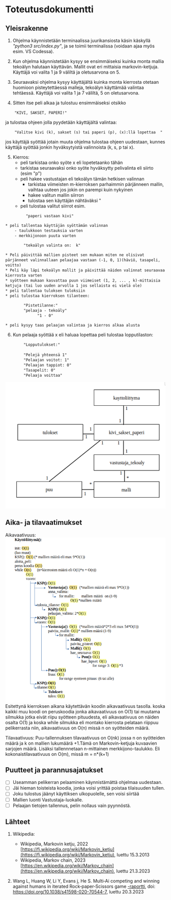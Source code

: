 # Toteutusdokumentti

## Yleisrakenne

1. Ohjelma käynnistetään terminaalissa juurikansiosta käsin käskyllä *"python3 src/index.py"*, ja se toimii terminalissa (voidaan ajaa myös esim. VS Codessa).

2. Kun ohjelma käynnistetään kysyy se ensimmäiseksi kuinka monta mallia tekoälyn halutaan käyttävän. Mallit ovat eri mittaisia markovin-ketjuja. Käyttäjä voi valita 1 ja 9 väliltä ja oletusarvona on 5. 

3. Seuraavaksi ohjelma kysyy käyttäjältä kuinka monta kierrosta otetaan huomioon pisteytettäessä malleja, tekoälyn käyttämää valintaa tehtäessä. Käyttäjä voi valita 1 ja 7 väliltä, 5 on oletusarvona.

4. Sitten itse peli alkaa ja tulostuu ensimmäiseksi otsikko 
```
	"KIVI, SAKSET, PAPERI!" 
```
ja tulostaa ohjeen jolla pyydetään käyttäjältä valintaa:
```
	"Valitse kivi (k), sakset (s) tai paperi (p), (x):llä lopettaa  "
```
jos käyttäjä syöttää jotain muuta ohjelma tulostaa ohjeen uudestaan, kunnes käyttäjä syöttää jonkin hyväksytyistä valinnoista (k, s, p tai x).

5. Kierros:
	* peli tarkistaa onko syöte x eli lopetetaanko tähän
	* tarkistaa seuraavaksi onko syöte hyväksytty pelivalinta eli siirto (esim "p")
	* peli hakee vastustajan eli tekoälyn tämän hetkisen valinnan
		- tarkistaa viimeisten m-kierroksen parhaimmin pärjänneen mallin, vaihtaa uuteen jos jokin on parempi kuin nykyinen
		- hakee valitun mallin siirron
		- tulostaa sen käyttäjän nähtäväksi "
	* peli tulostaa valitut siirrot esim. 
```
		 "paperi vastaan kivi"
```
	* peli tallentaa käyttäjän syöttämän valinnan
		- taulukkoon testauksia varten
		- merkkijonoon puuta varten 
```
		"tekoälyn valinta on:  k"
```
	* Peli päivittää mallien pisteet sen mukaan miten ne olisivat pärjänneet valinnallaan pelaajaa vastaan (-1, 0, 1)(häviö, tasapeli, voitto)
	* Peli käy läpi tekoälyn mallit ja päivittää näiden valinnat seuraavaa kierrosta varten
	* syötteen mukaan kasvattaa puun viimeiset (1, 2, ... , k)-mittaisia ketjuja (tai luo uuden arvolla 1 jos sellaista ei vielä ole)
	* peli tallentaa tuloksen tuloksiin
	* peli tulostaa kierroksen tilanteen:
```
		"Pistetilanne:"
	 	"pelaaja - tekoäly"
		      "1 - 0"
```
	* peli kysyy taas pelaajan valintaa ja kierros alkaa alusta
6. Kun pelaaja syöttää x eli haluaa lopettaa peli tulostaa lopputilaston:
```
		"Lopputulokset:"

		"Pelejä yhteensä 1"
		"Pelaajan voitot: 1"
		"Pelaajan tappiot: 0"
		"Tasapelit: 0"
		"Pelaaja voittaa"
```		 
![luokkakaavio](https://github.com/KilpiV/TiraLabra2023/blob/main/Dokumentaatio/kuvat/luokkakaavio.png)

## Aika- ja tilavaatimukset

Aikavaativuus:
![aikavaativuuslaskelma](https://github.com/KilpiV/TiraLabra2023/blob/main/Dokumentaatio/kuvat/aikavaativuus.png)
 Esitettynä kierroksen aikana käytettävän koodin aikavaativuus tasolla. koska kaikki muu koodi on peruskoodia jonka aikavaativuus on O(1) tai muutama silmukka jotka eivät riipu syötteen pituudesta, eli aikavaativuus on näiden osalta O(1) ja koska while silmukka eli montako kierrosta pelataan riippuu pelikerrasta niin, aikavaativuus on O(n) missä n on syötteiden määrä.
 
Tilavaativuus:
Puu-tallennuksen tilavaativuus on O(nk) jossa n on syötteiden määrä ja k on mallien lukumäärä +1.Tämä on Markovin-ketjuja kuvaavien sarjojen määrä.
Lisäksi tallennnetaan n-mittainen merkkijono-taulukko. Eli kokonaistilavaativuus on O(m), missä m = n*(k+1)
 
## Puutteet ja parannusajatukset

- [ ] Useamman pelikerran pelaaminen käynnistämättä ohjelmaa uudestaan.
- [ ] Jäi hieman toisteista koodia, jonka voisi yrittää poistaa tilaisuuden tullen.
- [ ] Joku tulostus jäänyt käyttiksen ulkopuolelle, sen voisi siirtää
- [ ] Mallien luonti Vastustaja-luokalle.
- [ ] Pelaajan tietojen tallennus, pelin nollaus vain pyynnöstä.

## Lähteet

1. Wikipedia:
	- Wikipedia, Markovin ketju, 2022 [https://fi.wikipedia.org/wiki/Markovin_ketju](https://fi.wikipedia.org/wiki/Markovin_ketju), luettu 15.3.2013
	- Wikipedia, Markov chain, 2023 [https://en.wikipedia.org/wiki/Markov_chain](https://en.wikipedia.org/wiki/Markov_chain), luettu 21.3.2023

2. Wang L, Huang W, Li Y, Evans j, He S. Multi‑Ai competing and winning against humans in iterated Rock‑paper‑Scissors game [-raportti](https://arxiv.org/pdf/2003.06769.pdf), doi: https://doi.org/10.1038/s41598-020-70544-7, luettu 20.3.2023

